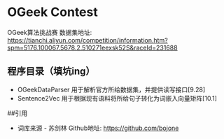 # OGeek Contest
OGeek算法挑战赛
数据集地址: https://tianchi.aliyun.com/competition/information.htm?spm=5176.100067.5678.2.510271eexsk52S&raceId=231688

## 程序目录（填坑ing）
* OGeekDataParser 用于解析官方所给数据集，并提供读写接口[9.28]
* Sentence2Vec    用于根据现有语料将所给句子转化为词嵌入向量矩阵[10.1]

##引用
* 词库来源 - 苏剑林 Github地址: https://github.com/bojone






